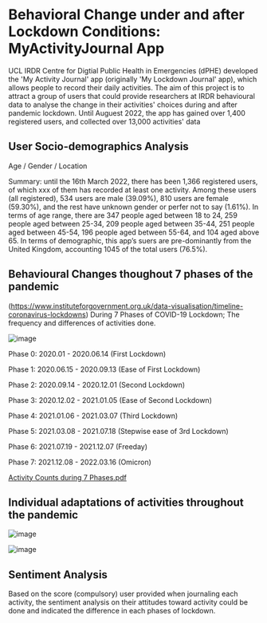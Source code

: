 # Behavioral Change under and after Lockdown Conditions: MyActivityJournal App

UCL IRDR Centre for Digtial Public Health in Emergencies (dPHE) developed the 'My Activity Journal' app (originally 'My Lockdown Journal' app), which allows people to record their daily activities. The aim of this project is to attract a group of users that could provide researchers at IRDR behavioural data to analyse the change in their activities' choices during and after pandemic lockdown. Until Auguest 2022, the app has gained over 1,400 registered users, and collected over 13,000 activities' data

## User Socio-demographics Analysis 

Age / Gender / Location 

Summary: until the 16th March 2022, there has been 1,366 registered users, of which xxx of them has recorded at least one activity. Among these users (all registered), 534 users are male (39.09%), 810 users are female (59.30%), and the rest have unknown gender or perfer not to say (1.61%). In terms of age range, there are 347 people aged between 18 to 24, 259 people aged between 25-34, 209 people aged between 35-44, 251 people aged between 45-54, 196 people aged between 55-64, and 104 aged above 65. In terms of demographic, this app’s suers are pre-dominantly from the United Kingdom, accounting 1045 of the total users (76.5%).

## Behavioural Changes thoughout 7 phases of the pandemic 
(https://www.instituteforgovernment.org.uk/data-visualisation/timeline-coronavirus-lockdowns)
During 7 Phases of COVID-19 Lockdown; The frequency and differences of activities done.

![image](https://github.com/DaDa-shang/MyActivityJournal/blob/main/Visualisation/截屏2023-05-04%2018.58.00.png)

Phase 0: 2020.01 - 2020.06.14 (First Lockdown)

Phase 1: 2020.06.15 - 2020.09.13 (Ease of First Lockdown)

Phase 2: 2020.09.14 - 2020.12.01 (Second Lockdown)

Phase 3: 2020.12.02 - 2021.01.05 (Ease of Second Lockdown)

Phase 4: 2021.01.06 - 2021.03.07 (Third Lockdown)

Phase 5: 2021.03.08 - 2021.07.18 (Stepwise ease of 3rd Lockdown)

Phase 6: 2021.07.19 - 2021.12.07 (Freeday)

Phase 7: 2021.12.08 - 2022.03.16 (Omicron)

[Activity Counts during 7 Phases.pdf](https://github.com/DaDa-shang/MyActivityJournal/files/11366590/Activity.Counts.during.7.Phases.pdf)



## Individual adaptations of activities throughout the pandemic

![image](https://github.com/DaDa-shang/MyActivityJournal/blob/main/Visualisation/截屏2023-05-04%2018.58.28.png)

![image](https://github.com/DaDa-shang/MyActivityJournal/blob/main/Visualisation/截屏2023-05-04%2018.58.58.png)

## Sentiment Analysis

Based on the score (compulsory) user provided when journaling each activity, the sentiment analysis on their attitudes toward activity could be done and
indicated the difference in each phases of lockdown.
